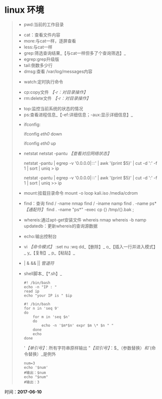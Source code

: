 # linux 环境

>* pwd:当前的工作目录
>>
>* cat：查看文件内容
>* more:与cat一样，逐屏查看
>* less:与cat一样
>* grep:筛选查询结果_【与cat一样但多了个查询筛选】_
>* egrep:grep升级版
>* tail:倒数多少行
>* dmsg:查看 /var/log/messages内容
>>
>* watch:定时执行命令
>>
>* cp:copy文件 _【-r：对目录操作】_
>* rm:delete文件 _【-r：对目录操作】_
>>
>* top:监控当前系统的状态的情况
>* ps:查看进程信息_【-ef:详细信息；-aux:显示详细信息】_
>>
>* ifconfig:
>
>   ifconfig _eth0_ down
>
>   ifconfig _eth0_ up
>
>* netstat
>   netstat -pantu _【查看对应网络状态】_
>
>   netstat -pantu | egrep -v '0.0.0.0|:::' | awk '{print $5}' | cut -d ':' -f 1 | sort | uniq > ip
>
>   netstat -pantu | egrep -v '0.0.0.0|:::' | awk '{print $5}' | cut -d ':' -f 1 | sort | uniq >> ip
>
>>
>* mount:挂载目录命令
>   mount -o loop kali.iso /media/cdrom
>>
>* find：查询
>   find / -name nmap
>   find / -iname namp
>   find . -name ps* _【通配符】_
>   find . -name "ps*" -exec cp {} /tmp/{}.bak \;
>* whereis:通过apt-get安装文件
>   whereis nmap
>   whereis -b namp
>   updatedb：更新whereis的查询源数据
>* echo:输出控制台
>* vi
>   _【命令模式】_
>   :set nu
>   :wq
>   dd_【删除】_
>   o_【插入一行并进入模式】_
>   y_【复制】_
>   p_【粘贴】_
>* | & && || _管道符_
>* shell脚本_【*.sh】_
>   ```shell
>   #! /bin/bash
>   echo -n "IP : "
>   read ip
>   echo "your IP is " $ip
>   ```
>   ```shell
>   #! /bin/bash
>   for n in 'seq 9'
>   do
>       for m in 'seq $n'
>       do
>           echo -n '$m*$n' expr $m \* $n " "
>       done
>       echo
>   done
>   ```
>
>   '_【单引号】_：所有字符串原样输出
>   "_【双引号】_：$_（参数替换）_和`_(命令替换）_是例外
>   ```shell
>   num=3
>   echo '$num'
>   #输出：$num
>   echo "$num"
>   #输出：3
>   ```
>
时间：**2017-06-10**